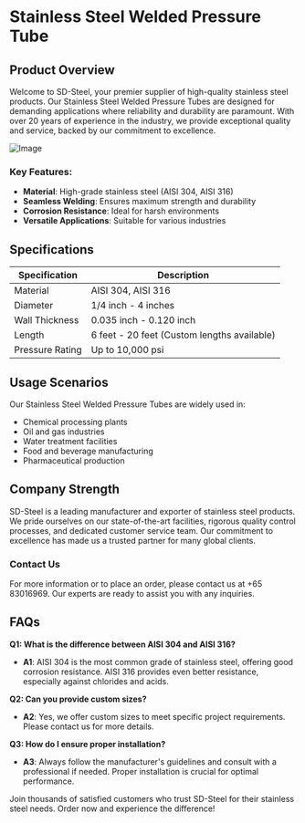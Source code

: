 # Stainless Steel Welded Pressure Tube

## Product Overview

Welcome to SD-Steel, your premier supplier of high-quality stainless steel products. Our Stainless Steel Welded Pressure Tubes are designed for demanding applications where reliability and durability are paramount. With over 20 years of experience in the industry, we provide exceptional quality and service, backed by our commitment to excellence.

![Image](https://github.com/user-attachments/assets/2567258e-e124-4816-932d-1809bd27ef0b)

### Key Features:
- **Material**: High-grade stainless steel (AISI 304, AISI 316)
- **Seamless Welding**: Ensures maximum strength and durability
- **Corrosion Resistance**: Ideal for harsh environments
- **Versatile Applications**: Suitable for various industries

## Specifications

| Specification | Description |
|---------------|-------------|
| Material      | AISI 304, AISI 316 |
| Diameter      | 1/4 inch - 4 inches |
| Wall Thickness | 0.035 inch - 0.120 inch |
| Length        | 6 feet - 20 feet (Custom lengths available) |
| Pressure Rating | Up to 10,000 psi |

## Usage Scenarios

Our Stainless Steel Welded Pressure Tubes are widely used in:
- Chemical processing plants
- Oil and gas industries
- Water treatment facilities
- Food and beverage manufacturing
- Pharmaceutical production

## Company Strength

SD-Steel is a leading manufacturer and exporter of stainless steel products. We pride ourselves on our state-of-the-art facilities, rigorous quality control processes, and dedicated customer service team. Our commitment to excellence has made us a trusted partner for many global clients.

### Contact Us
For more information or to place an order, please contact us at +65 83016969. Our experts are ready to assist you with any inquiries.

## FAQs

**Q1: What is the difference between AISI 304 and AISI 316?**
- **A1**: AISI 304 is the most common grade of stainless steel, offering good corrosion resistance. AISI 316 provides even better resistance, especially against chlorides and acids.

**Q2: Can you provide custom sizes?**
- **A2**: Yes, we offer custom sizes to meet specific project requirements. Please contact us for more details.

**Q3: How do I ensure proper installation?**
- **A3**: Always follow the manufacturer's guidelines and consult with a professional if needed. Proper installation is crucial for optimal performance.

Join thousands of satisfied customers who trust SD-Steel for their stainless steel needs. Order now and experience the difference!